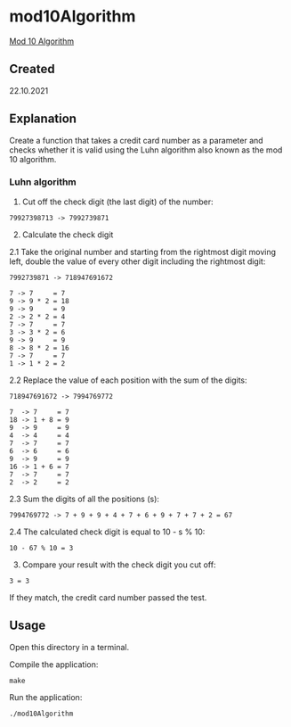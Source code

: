 # mod10Algorithm
[Mod 10 Algorithm](https://edabit.com/challenge/dcPJS9rwjfvtXyM2d)

## Created
22.10.2021

## Explanation
Create a function that takes a credit card number as a parameter and checks whether it is valid using the Luhn algorithm also known as the mod 10 algorithm.

### Luhn algorithm
1. Cut off the check digit (the last digit) of the number:

```
79927398713 -> 7992739871
```

2. Calculate the check digit

2.1 Take the original number and starting from the rightmost digit moving left, double the value of every other digit including the rightmost digit:

```
7992739871 -> 718947691672

7 -> 7     = 7
9 -> 9 * 2 = 18
9 -> 9     = 9
2 -> 2 * 2 = 4
7 -> 7     = 7
3 -> 3 * 2 = 6
9 -> 9     = 9
8 -> 8 * 2 = 16
7 -> 7     = 7
1 -> 1 * 2 = 2
```

2.2 Replace the value of each position with the sum of the digits:

```
718947691672 -> 7994769772

7  -> 7     = 7
18 -> 1 + 8 = 9
9  -> 9     = 9
4  -> 4     = 4
7  -> 7     = 7
6  -> 6     = 6
9  -> 9     = 9
16 -> 1 + 6 = 7
7  -> 7     = 7
2  -> 2     = 2
```

2.3 Sum the digits of all the positions (s):

```
7994769772 -> 7 + 9 + 9 + 4 + 7 + 6 + 9 + 7 + 7 + 2 = 67
```

2.4 The calculated check digit is equal to 10 - s % 10:

```
10 - 67 % 10 = 3
```

3. Compare your result with the check digit you cut off:

```
3 = 3
```

If they match, the credit card number passed the test.

## Usage
Open this directory in a terminal.

Compile the application:

```
make
```

Run the application:

```
./mod10Algorithm
```
